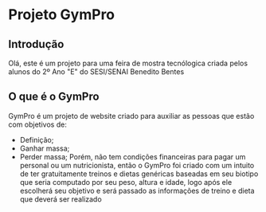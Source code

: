 # Projeto GymPro
## Introdução
Olá, este é um projeto para uma feira de mostra tecnólogica criada pelos alunos do 2º Ano "E" do SESI/SENAI Benedito Bentes
## O que é o GymPro
GymPro é um projeto de website criado para auxiliar as pessoas que estão com objetivos de:
* Definição;
* Ganhar massa;
* Perder massa;
Porém, não tem condições financeiras para pagar um personal ou um nutricionista, então o GymPro foi criado com um intuito de ter gratuitamente treinos e dietas genéricas baseadas em seu biotipo que seria computado por seu peso, altura e idade, logo após ele escolherá seu objetivo e será passado as informações de treino e dieta que deverá ser realizado
